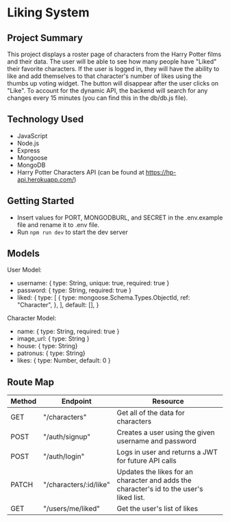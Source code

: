 # Liking System

## Project Summary

This project displays a roster page of characters from the Harry Potter films and their data. The user will be able to see how many people have "Liked" their favorite characters. If the user is logged in, they will have the ability to like and add themselves to that character's number of likes using the thumbs up voting widget. The button will disappear after the user clicks on "Like". To account for the dynamic API, the backend will search for any changes every 15 minutes (you can find this in the db/db.js file).

## Technology Used

- JavaScript
- Node.js
- Express
- Mongoose
- MongoDB
- Harry Potter Characters API (can be found at https://hp-api.herokuapp.com/)

## Getting Started

- Insert values for PORT, MONGODBURL, and SECRET in the .env.example file and rename it to .env file.
- Run `npm run dev` to start the dev server

## Models

User Model:

- username: { type: String, unique: true, required: true }
- password: { type: String, required: true }
- liked: {
  type: [
  {
  type: mongoose.Schema.Types.ObjectId,
  ref: "Character",
  },
  ],
  default: [],
  }

Character Model:

- name: { type: String, required: true }
- image_url: { type: String }
- house: { type: String}
- patronus: { type: String}
- likes: { type: Number, default: 0 }

## Route Map

| Method | Endpoint               | Resource                                                                                 |
| ------ | ---------------------- | ---------------------------------------------------------------------------------------- |
| GET    | "/characters"          | Get all of the data for characters                                                       |
| POST   | "/auth/signup"         | Creates a user using the given username and password                                     |
| POST   | "/auth/login"          | Logs in user and returns a JWT for future API calls                                      |
| PATCH  | "/characters/:id/like" | Updates the likes for an character and adds the character's id to the user's liked list. |
| GET    | "/users/me/liked"      | Get the user's list of likes                                                             |

